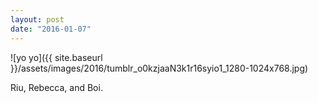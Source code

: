 ```yaml
---
layout: post
date: "2016-01-07"
---
```


![yo yo]({{ site.baseurl }}/assets/images/2016/tumblr_o0kzjaaN3k1r16syio1_1280-1024x768.jpg)

Riu, Rebecca, and Boi.
